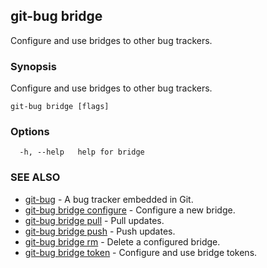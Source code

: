 ## git-bug bridge

Configure and use bridges to other bug trackers.

### Synopsis

Configure and use bridges to other bug trackers.

```
git-bug bridge [flags]
```

### Options

```
  -h, --help   help for bridge
```

### SEE ALSO

* [git-bug](git-bug.md)	 - A bug tracker embedded in Git.
* [git-bug bridge configure](git-bug_bridge_configure.md)	 - Configure a new bridge.
* [git-bug bridge pull](git-bug_bridge_pull.md)	 - Pull updates.
* [git-bug bridge push](git-bug_bridge_push.md)	 - Push updates.
* [git-bug bridge rm](git-bug_bridge_rm.md)	 - Delete a configured bridge.
* [git-bug bridge token](git-bug_bridge_token.md)	 - Configure and use bridge tokens.

